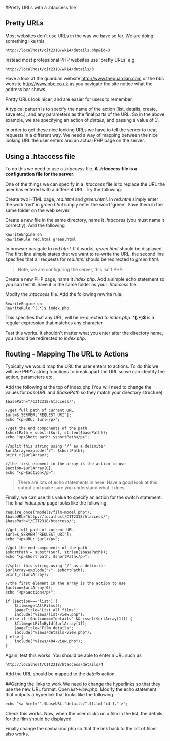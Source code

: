 #Pretty URLs with a .htaccess file

## Pretty URLs
Most websites don't use URLs in the way we have so far. We are doing something like this
```
http://localhost/cit2318/wk14/details.php&id=3
```

Instead most professional PHP websites use 'pretty URLs' e.g. 
```
http://localhost/cit2318/wk14/details/3
```

Have a look at the guardian website http://www.theguardian.com or the bbc website http://www.bbc.co.uk as you navigate the site notice what the address bar shows. 

Pretty URLs look nicer, and are easier for users to remember. 

A typical pattern is to specify the name of the action (list, details, create, save etc.), and any parameters as the final parts of the URL. So in the above example, we are specifying an action of *details*, and passing a value of *3*. 

In order to get these nice looking URLs we have to tell the server to treat requests in a different way. We need a way of mapping between the nice looking URL the user enters and an actual PHP page on the server. 

## Using a .htaccess file
To do this we need to use a *.htaccess* file. **A *.htaccess* file is a configuration file for the server**. 

One of the things we can specify in a *.htaccess* file is to replace the URL the user has entered with a different URL. Try the following:

Create two HTML page, *red.html* and *green.html*. In *red.html* simply enter the work 'red' in *green.html* simply enter the word 'green'. Save them in the same folder on the web server.

Create a new file in the same directory, name it *.htaccess* (you must name it correctly). Add the following

```
RewriteEngine on 
RewriteRule red.html green.html
```

In browser navigate to *red.html*. If it works, *green.html* should be displayed. The first line simple states that we want to re-write the URL, the second line specifies that all requests for *red.html* should be redirected to *green.html*.

> Note, we are configuring the server, this isn't PHP. 

Create a new PHP page, name it *index.php*. Add a simple echo statement so you can test it. Save it in the same folder as your *.htaccess* file. 

Modify the *.htaccess* file. Add the following rewrite rule:
```
RewriteEngine on 
RewriteRule ^(.*)$ index.php
```

This specifies that any URL, will be re-directed to *index.php*. **^(.\*)$**  is a regular expression that matches any character 

Test this works. It shouldn't matter what you enter after the directory name, you should be redirected to *index.php*.

## Routing - Mapping The URL to Actions
Typically we would map the URL the user enters to actions. To do this we will use PHP's string functions to break apart the URL so we can identify the action, parameters etc. 

Add the following at the top of index.php (You will  need to change the values for *baseURL* and *$basePath* so they match your directory structure)

```
$basePath="/CIT2318/htaccess/";

//get full path of current URL
$url=$_SERVER["REQUEST_URI"]; 
echo "<p>URL: $url</p>";

//get the end components of the path
$shortPath = substr($url, strlen($basePath)); 
echo "<p>Short path: $shortPath</p>";

//split this string using '/' as a delimiter
$urlArray=explode("/", $shortPath); 
print_r($urlArray);

//the first element in the array is the action to use
$action=$urlArray[0];
echo "<p>$action</p>";
```

> There are lots of echo statements in here. Have a good look at this output and make sure you understand what it does. 

Finally, we can use this value to specify an action for the switch statement. The final *index.php* page looks like the following:

```
require_once("models/film-model.php");
$baseURL="http://localhost/CIT2318/htaccess/";
$basePath="/CIT2318/htaccess/";

//get full path of current URL
$url=$_SERVER["REQUEST_URI"]; 
echo "<p>URL: $url</p>";

//get the end components of the path
$shortPath = substr($url, strlen($basePath)); 
echo "<p>Short path: $shortPath</p>";

//split this string using '/' as a delimiter
$urlArray=explode("/", $shortPath); 
print_r($urlArray);

//the first element in the array is the action to use
$action=$urlArray[0];
echo "<p>$action</p>";

if ($action==="list") {
	$films=getAllFilms();
	$pageTitle="List all films";
	include("views/list-view.php");
} else if ($action==="details" && isset($urlArray[1])) {
	$film=getFilmById($urlArray[1]);
	$pageTitle="Film details";
	include("views/details-view.php");
} else {
    include("views/404-view.php");
}
```

Again, test this works. You should be able to enter a URL such as 

```
http://localhost/CIT2318/htaccess/details/4
```

Add the URL should be mapped to the *details* action.

##Getting the links to work
We need to change the hyperlinks so that they use the new URL format. Open *list-view.php*. Modify the echo statement that outputs a hyperlink that looks like the following

```
echo "<a href='".$baseURL."details/".$film['id']."'>";
```

Check this works. Now, when the user clicks on a film in the list, the details for the film should be displayed.

Finally change the navbar.inc.php so that the link back to the list of films also works.
